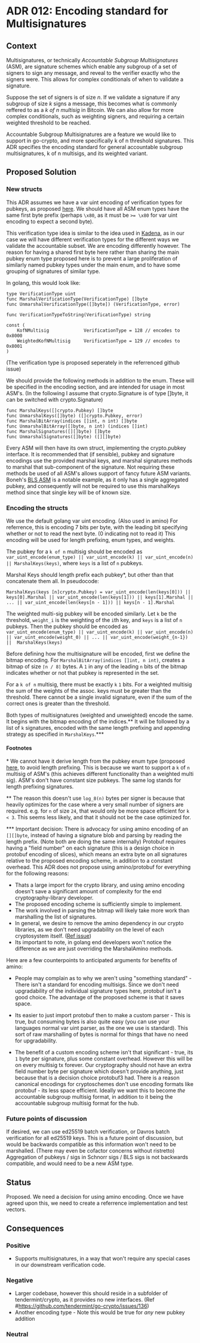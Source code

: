 # ADR 012: Encoding standard for Multisignatures

## Context

Multisignatures, or technically _Accountable Subgroup Multisignatures_ (ASM), are signature schemes which enable any subgroup of a set of signers to sign any message, and reveal to the verifier exactly who the signers were. 
This allows for complex conditionals of when to validate a signature.

Suppose the set of signers is of size _n_. 
If we validate a signature if any subgroup of size _k_ signs a message, this becomes what is commonly reffered to as a _k of n multisig_ in Bitcoin. 
We can also allow for more complex conditionals, such as weighting signers, and requiring a certain weighted threshold to be reached. 

Accountable Subgroup Multisignatures are a feature we would like to support in go-crypto, and more specifically k of n threshold signatures. 
This ADR specifies the encoding standard for general accountable subgroup multisignatures, k of n multisigs, and its weighted variant. 

## Proposed Solution

### New structs

This ADR assumes we have a var uint encoding of verification types for pubkeys, as proposed [here](https://github.com/tendermint/tendermint/issues/1957). 
We should have all ASM enum types have the same first byte prefix (perhaps `\x80`, as it must be `>= \x80` for var uint encoding to expect a second byte).

This verification type idea is similar to the idea used in [Kadena](https://github.com/kadena-io/pact/blob/master/docs/pact-reference.rst#keysets-and-authorization), as in our case we will have different verification types for the different ways we validate the accountable subset. We are encoding differently however. 
The reason for having a shared first byte here rather than sharing the main pubkey enum type proposed here is to prevent a large proliferation of similarly named pubkey types under the main enum, and to have some grouping of signatures of similar type.

In golang, this would look like: 
```
type VerificationType uint
func MarshalVerificationType(VerificationType) []byte
func UnmarshalVerificationType([]byte]) (VerificationType, error)

func VerificationTypeToString(VerificationType) string

const (
	KofNMultisig             VerificationType = 128 // encodes to 0x8000
	WeightedKofNMultisig     VerificationType = 129 // encodes to 0x8001
)
``` 
(The verification type is proposed seperately in the referrenced github issue)

We should provide the following methods in addition to the enum. 
These will be specified in the encoding section, and are intended for usage in most ASM's. 
(In the following I assume that crypto.Signature is of type []byte, it can be switched with crypto.Signature) 
```
func MarshalKeys([]crypto.Pubkey) []byte
func UnmarshalKeys([]byte) ([]crypto.Pubkey, error)
func MarshalBitArray(indices []int, n int) []byte
func UnmarshalBitArray([]byte, n int) (indices []int)
func MarshalSignatures([][]byte) []byte
func UnmarshalSignatures([]byte) ([][]byte)
```

Every ASM will then have its own struct, implementing the crypto.pubkey interface. 
It is recommended that (if sensible), pubkey and signature encodings use the provided marshal keys, and marshal signatures methods to marshal that sub-component of the signature. 
Not requiring these methods be used of all ASM's allows support of fancy future ASM variants. 
Boneh's [BLS ASM](https://eprint.iacr.org/2018/483.pdf) is a notable example, as it only has a single aggregated pubkey, and consequently will not be required to use this marshalKeys method since that single key will be of known size. 

### Encoding the structs

We use the default golang var uint encoding. 
(Also used in amino) 
For referrence, this is encoding 7 bits per byte, with the leading bit specifying whether or not to read the next byte. 
(0 indicating not to read it) 
This encoding will be used for length prefixing, enum types, and weights. 

The pubkey for a `k of n` multisig should be encoded as `var_uint_encode(enum_type) || var_uint_encode(k) || var_uint_encode(n) || MarshalKeys(keys)`, where `keys` is a list of `n` pubkeys.

Marshal Keys should length prefix each pubkey\*, but other than that concatenate them all. In pseudocode:

```
MarshalKeys(keys [n]crypto.Pubkey) = var_uint_encode(len(keys[0])) || keys[0].Marshal || var_uint_encode(len(keys[1])) || keys[1].Marshal || ... || var_uint_encode(len(keys[n - 1])) || keys[n - 1].Marshal 
```

The weighted multi-sig pubkey will be encoded similarly.
Let `k` be the threshold, `weight_i` is the weighting of the `i`th key, and `keys` is a list of `n` pubkeys. 
Then the pubkey should be encoded as `var_uint_encode(enum_type) || var_uint_encode(k) || var_uint_encode(n) || var_uint_encode(weight_0) || ... || var_uint_encode(weight_{n-1}) ||  MarshalKeys(keys)` 

Before defining how the multisignature will be encoded, first we define the bitmap encoding. 
For `MarshalBitArray(indices []int, n int)`, creates a bitmap of size `⌈n / 8⌉` bytes. 
A `1` in any of the leading `n` bits of the bitmap indicates whether or not that pubkey is represented in the set. 

For a `k of n` multisig, there must be exactly `k` `1` bits. 
For a weighted multisig the sum of the weights of the assoc. keys must be greater than the threshold. 
There cannot be a single invalid signature, even if the sum of the correct ones is greater than the threshold.

Both types of multisignatures (weighted and unweighted) encode the same. 
It begins with the bitmap encoding of the indices.\*\* 
It will be followed by a list of `k` signatures, encoded with the same length prefixing and appending strategy as specified in `MarshalKeys`.\*\*\*

#### Footnotes

\* We cannot have it derive length from the pubkey enum type (proposed [here]((https://github.com/tendermint/go-crypto/issues/121)), to avoid length prefixing. This is because we want to support a `k` of `n` multisig of ASM's (this achieves different functionality than a weighted multi sig). 
ASM's don't have constant size pubkeys. 
The same log stands for length prefixing signatures.

\*\* The reason this doesn't use `log_8(n)` bytes per signer is because that heavily optimizes for the case where a very small number of signers are required.
e.g. for `n` of size `24`, that would only be more space efficient for `k < 3`. 
This seems less likely, and that it should not be the case optimized for.

\*\*\* Important decision: 
There is advocacy for using amino encoding of an `[][]byte`, instead of having a signature blob and parsing by reading the length prefix. (Note both are doing the same internally) 
Protobuf requires having a "field number" on each signature (this is a design choice in protobuf encoding of slices), which means an extra byte on all signatures relative to the proposed encoding scheme, in addition to a constant overhead.
This ADR does not propose using amino/protobuf for everything for the following reasons:
* Thats a large import for the crypto library, and using amino encoding doesn't save a significant amount of complexity for the end cryptography-library developer. 
* The proposed encoding scheme is sufficiently simple to implement. 
* The work involved in parsing the bitmap will likely take more work than marshalling the list of signatures.
* In general, we desire to remove the amino dependency in our crypto libraries, as we don't need upgradability on the level of each cryptosystem itself. ([Ref issue](https://github.com/tendermint/go-crypto/issues/121))
* Its important to note, in golang end developers won't notice the difference as we are just overriding the MarshalAmino methods.

Here are a few counterpoints to anticipated arguments for benefits of amino:

* People may complain as to why we aren't using "something standard" - There isn't a standard for encoding multisigs. Since we don't need upgradability of the individual signature types here, protobuf isn't a good choice. The advantage of the proposed scheme is that it saves space. 
 
* Its easier to just import protobuf then to make a custom parser - This is true, but consuming bytes is also quite easy (you can use your languages normal var uint parser, as the one we use is standard). This sort of raw marshalling of bytes is normal for things that have no need for upgradability. 

* The benefit of a custom encoding scheme isn't that significant - true, its `1` byte per signature, plus some constant overhead. However this will be on every multisig tx forever. Our cryptography should not have an extra field number byte per signature which doesn't provide anything, just because that is a decision choice protobuf3 had. There is a reason canonical encodings for cryptoschemes don't use encoding formats like protobuf - its less space efficient. Ideally we want this to become _the_ accountable subgroup multisig format, in addition to it being the accountable subgroup multisig format for the hub. 

### Future points of discussion

If desired, we can use ed25519 batch verification, or Davros batch verification for all ed25519 keys. This is a future point of discussion, but would be backwards compatible as this information won't need to be marshalled. (There may even be cofactor concerns without ristretto) Aggregation of pubkeys / sigs in Schnorr sigs / BLS sigs is not backwards compatible, and would need to be a new ASM type.

## Status

Proposed. We need a decision for using amino encoding. 
Once we have agreed upon this, we need to create a referrence implementation and test vectors.

## Consequences

### Positive
* Supports multisignatures, in a way that won't require any special cases in our downstream verification code. 

### Negative
* Larger codebase, however this should reside in a subfolder of tendermint/crypto, as it provides no new interfaces. (Ref #https://github.com/tendermint/go-crypto/issues/136)
* Another encoding type - Note this would be true for _any_ new pubkey addition

### Neutral
